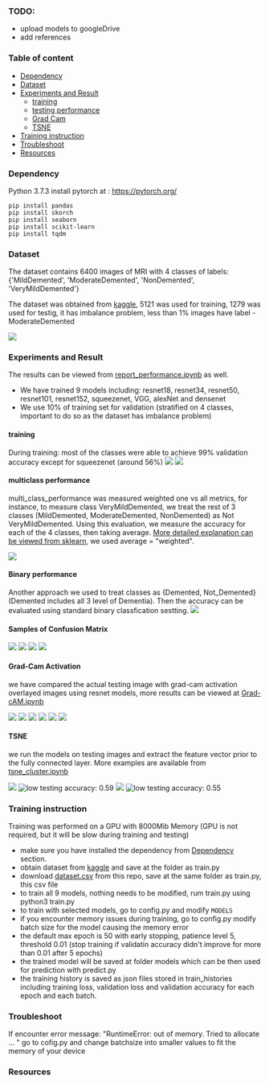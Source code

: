 ### TODO:
- upload models to googleDrive
- add references

### Table of content

- [Dependency](#Dependency)
- [Dataset](#Dataset)
- [Experiments and Result](#Experiments-and-Result)
  * [training](#training)
  * [testing performance](#multiclass-performance)
  * [Grad Cam](#Grad-Cam)
  * [TSNE](#TSNE)
- [Training instruction](#Training-instruction)
- [Troubleshoot](#Troubleshoot)
- [Resources](#Resources)


### Dependency

Python 3.7.3
install pytorch at : https://pytorch.org/
```
pip install pandas
pip install skorch 
pip install seaborn
pip install scikit-learn
pip install tqdm
```

### Dataset
The dataset contains 6400 images of MRI with 4 classes of labels: {'MildDemented', 'ModerateDemented', 'NonDemented', 'VeryMildDemented'}

The dataset was obtained from [kaggle](https://www.kaggle.com/tourist55/alzheimers-dataset-4-class-of-images), 5121 was used for training, 1279 was used for testig, it has imbalance problem, less than 1% images have label - ModerateDemented

![](https://github.com/dchen236/Alzheimer_Disease_Detection/blob/master/figures/imbalance.png)


### Experiments and Result

The results can be viewed from [report_performance.ipynb](https://github.com/dchen236/Alzheimer_Disease_Detection/blob/master/report_performance.ipynb) as well.

- We have trained 9 models including: resnet18, resnet34, resnet50, resnet101, resnet152, squeezenet, VGG, alexNet and densenet
- We use 10% of training set for validation (stratified on 4 classes, important to do so as the dataset has imbalance problem)

#### training
During training: most of the classes were able to achieve 99% validation accuracy except for squeezenet (around 56%)
![](https://github.com/dchen236/Alzheimer_Disease_Detection/blob/master/figures/sample_train_loss.png)
![](https://github.com/dchen236/Alzheimer_Disease_Detection/blob/master/figures/train_loss_squeeze.png)

#### multiclass performance
multi_class_performance was measured weighted one vs all metrics, for instance, to measure class VeryMildDemented, we treat the rest of 3 classes (MildDemented, ModerateDemented, NonDemented) as Not VeryMildDemented. Using this evaluation, we measure the accuracy for each of the 4 classes, then taking average.
 [More detailed explanation can be viewed from sklearn](https://scikit-learn.org/stable/modules/model_evaluation.html#the-scoring-parameter-defining-model-evaluation-rules), we used average = "weighted".
 
![](https://github.com/dchen236/Alzheimer_Disease_Detection/blob/master/figures/multi_class_performance.png)
 
 #### Binary performance
 Another approach we used to treat classes as {Demented, Not_Demented} (Demented includes all 3 level of Dementia).
 Then the accuracy can be evaluated using standard binary classfication sestting. 
![](https://github.com/dchen236/Alzheimer_Disease_Detection/blob/master/figures/binary_performance.png)

#### Samples of Confusion Matrix
![](https://github.com/dchen236/Alzheimer_Disease_Detection/blob/master/figures/confusion_matrix_res50.png)
![](https://github.com/dchen236/Alzheimer_Disease_Detection/blob/master/figures/confusion_matrix_res152.png)
![](https://github.com/dchen236/Alzheimer_Disease_Detection/blob/master/figures/confusion_matrix_vgg.png)
![](https://github.com/dchen236/Alzheimer_Disease_Detection/blob/master/figures/confusion_matrix_dense.png)

#### Grad-Cam Activation
we have compared the actual testing image with grad-cam activation overlayed images using resnet models, more results can be viewed at [Grad-cAM.ipynb](https://github.com/dchen236/Alzheimer_Disease_Detection/blob/master/Grad-cAM.ipynb)

![](https://github.com/dchen236/Alzheimer_Disease_Detection/blob/master/figures/grad_cam10_res34.png)
![](https://github.com/dchen236/Alzheimer_Disease_Detection/blob/master/figures/grad_cam46_res34.png)
![](https://github.com/dchen236/Alzheimer_Disease_Detection/blob/master/figures/grad_cam80_res34.png)
![](https://github.com/dchen236/Alzheimer_Disease_Detection/blob/master/figures/grad_cam10_res152.png)
![](https://github.com/dchen236/Alzheimer_Disease_Detection/blob/master/figures/grad_cam_46_res152.png)
![](https://github.com/dchen236/Alzheimer_Disease_Detection/blob/master/figures/grad_cam100_res152.png)


#### TSNE

we run the models on testing images and extract the feature vector prior to the fully connected layer.
More examples are available from [tsne_cluster.ipynb](https://github.com/dchen236/Alzheimer_Disease_Detection/blob/master/tsne_cluster.ipynb)

![](https://github.com/dchen236/Alzheimer_Disease_Detection/blob/master/figures/tsne_res101.png)
![low testing accuracy: 0.59](https://github.com/dchen236/Alzheimer_Disease_Detection/blob/master/figures/tsne_res152.png)
![](https://github.com/dchen236/Alzheimer_Disease_Detection/blob/master/figures/tsne_vgg.png)
![low testing accuracy: 0.55 ](https://github.com/dchen236/Alzheimer_Disease_Detection/blob/master/figures/tsne_sqeeze.png)



### Training instruction
Training was performed on a GPU with 8000Mib Memory (GPU is not required, but it will be slow during training and testing)
- make sure you have installed the dependency from [Dependency](#Dependency) section. 
- obtain dataset from [kaggle](https://www.kaggle.com/tourist55/alzheimers-dataset-4-class-of-images) and save at the folder as train.py
- download [dataset.csv](https://github.com/dchen236/Alzheimer_Disease_Detection/blob/master/dataset.csv) from this repo, save at the same folder as train.py, this csv file
- to train all 9 models, nothing needs to be modified, rum train.py using python3 train.py
- to train with selected models, go to config.py and modify `MODELS`
- if you encounter memory issues during training, go to config.py modify batch size for the model causing the memory error
- the default max epoch is 50 with early stopping, patience level 5, threshold 0.01 (stop training if validatin accuracy didn't improve for more than 0.01 after 5 epochs)
- the trained model will be saved at folder models which can be then used for prediction with predict.py
- the training history is saved as json files stored in train_histories including training loss, validation loss and validation accuracy for each epoch and each batch.


### Troubleshoot
If encounter error message: "RuntimeError:  out of memory. Tried to allocate ... "
go to cofig.py and change batchsize into smaller values to fit the memory of your device

### Resources
